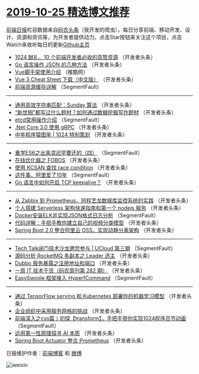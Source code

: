# [2019-10-25 精选博文推荐](http://hao.caibaojian.com/date/2019/10/25)

[前端日报](http://caibaojian.com/c/news)栏目数据来自[码农头条](http://hao.caibaojian.com/)（我开发的爬虫），每日分享前端、移动开发、设计、资源和资讯等，为开发者提供动力，点击Star按钮来关注这个项目，点击Watch来收听每日的更新[Github主页](https://github.com/kujian/frontendDaily)
* [1024 献礼，10 个前端开发者必收的高赞资源](http://hao.caibaojian.com/129038.html) （开发者头条）
* [Go 语言操作 JSON 的几种方法](http://hao.caibaojian.com/129031.html) （开发者头条）
* [Vue脚手架使用介绍](http://hao.caibaojian.com/129008.html) （推酷网）
* [Vue 3 Cheat Sheet 下载（中文版）](http://hao.caibaojian.com/128940.html) （开发者头条）
* [前端资源缓存详解](http://hao.caibaojian.com/128921.html) （SegmentFault）

***
* [通用高效字符串匹配：Sunday 算法](http://hao.caibaojian.com/128964.html) （开发者头条）
* [“新世相”都写过什么题材？如何通过数据挖掘写作题材](http://hao.caibaojian.com/129032.html) （开发者头条）
* [etcd常用操作介绍](http://hao.caibaojian.com/128932.html) （SegmentFault）
* [.Net Core 3.0 使用 gRPC](http://hao.caibaojian.com/128984.html) （开发者头条）
* [中年程序猿图鉴 | 1024 特别策划](http://hao.caibaojian.com/128943.html) （开发者头条）

***
* [重学ES6之出来混迟早要还的（四）](http://hao.caibaojian.com/128922.html) （SegmentFault）
* [在线优化器之 FOBOS](http://hao.caibaojian.com/128966.html) （开发者头条）
* [使用 KCSAN 查找 race condition](http://hao.caibaojian.com/129033.html) （开发者头条）
* [这件事，阿里爱了10年](http://hao.caibaojian.com/128933.html) （SegmentFault）
* [Go 语言中如何开启 TCP keepalive？](http://hao.caibaojian.com/128985.html) （开发者头条）

***
* [从 Zabbix 到 Prometheus，同程艺龙数据库监控系统的实践](http://hao.caibaojian.com/128944.html) （开发者头条）
* [个人搭建 Serverless 架构快速指南和第一个 nodejs 服务](http://hao.caibaojian.com/129023.html) （开发者头条）
* [Docker安装ELK并实现JSON格式日志分析](http://hao.caibaojian.com/128923.html) （SegmentFault）
* [代码详解：手把手教你建立自己的视频分类模型](http://hao.caibaojian.com/128968.html) （开发者头条）
* [Spring Boot 2.0 整合阿里云 OSS，实现动静分离架构](http://hao.caibaojian.com/129034.html) （开发者头条）

***
* [Tech Talk闭门技术沙龙邀您参与 | UCloud 第三期](http://hao.caibaojian.com/128934.html) （SegmentFault）
* [源码分析 RocketMQ 多副本之 Leader 选主](http://hao.caibaojian.com/128987.html) （开发者头条）
* [Dubbo 服务暴露之注册地址和端口](http://hao.caibaojian.com/128946.html) （开发者头条）
* [一周 IT 技术干货（码农周刊第 282 期）](http://hao.caibaojian.com/129024.html) （开发者头条）
* [EasySwoole 框架接入 HyperfCommand](http://hao.caibaojian.com/128924.html) （SegmentFault）

***
* [通过 TensorFlow serving 和 Kubernetes 部署你的机器学习模型](http://hao.caibaojian.com/128970.html) （开发者头条）
* [企业组织中采用服务网格的挑战](http://hao.caibaojian.com/129035.html) （开发者头条）
* [前端深入之css篇丨初探【transform】，手把手带你实现1024程序员节动画](http://hao.caibaojian.com/128935.html) （SegmentFault）
* [运用第一性原理探寻 AI 本质](http://hao.caibaojian.com/128988.html) （开发者头条）
* [Spring Boot Actuator 整合 Prometheus](http://hao.caibaojian.com/128949.html) （开发者头条）

日报维护作者：[前端博客](http://caibaojian.com/) 和 [微博](http://caibaojian.com/go/weibo)

![weixin](https://user-images.githubusercontent.com/3055447/38468989-651132ac-3b80-11e8-8e6b-15122322a9d7.png)